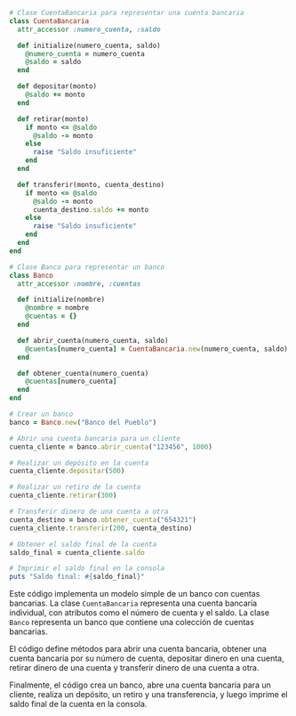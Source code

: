```ruby
# Clase CuentaBancaria para representar una cuenta bancaria
class CuentaBancaria
  attr_accessor :numero_cuenta, :saldo

  def initialize(numero_cuenta, saldo)
    @numero_cuenta = numero_cuenta
    @saldo = saldo
  end

  def depositar(monto)
    @saldo += monto
  end

  def retirar(monto)
    if monto <= @saldo
      @saldo -= monto
    else
      raise "Saldo insuficiente"
    end
  end

  def transferir(monto, cuenta_destino)
    if monto <= @saldo
      @saldo -= monto
      cuenta_destino.saldo += monto
    else
      raise "Saldo insuficiente"
    end
  end
end

# Clase Banco para representar un banco
class Banco
  attr_accessor :nombre, :cuentas

  def initialize(nombre)
    @nombre = nombre
    @cuentas = {}
  end

  def abrir_cuenta(numero_cuenta, saldo)
    @cuentas[numero_cuenta] = CuentaBancaria.new(numero_cuenta, saldo)
  end

  def obtener_cuenta(numero_cuenta)
    @cuentas[numero_cuenta]
  end
end

# Crear un banco
banco = Banco.new("Banco del Pueblo")

# Abrir una cuenta bancaria para un cliente
cuenta_cliente = banco.abrir_cuenta("123456", 1000)

# Realizar un depósito en la cuenta
cuenta_cliente.depositar(500)

# Realizar un retiro de la cuenta
cuenta_cliente.retirar(300)

# Transferir dinero de una cuenta a otra
cuenta_destino = banco.obtener_cuenta("654321")
cuenta_cliente.transferir(200, cuenta_destino)

# Obtener el saldo final de la cuenta
saldo_final = cuenta_cliente.saldo

# Imprimir el saldo final en la consola
puts "Saldo final: #{saldo_final}"
```

Este código implementa un modelo simple de un banco con cuentas bancarias. La clase `CuentaBancaria` representa una cuenta bancaria individual, con atributos como el número de cuenta y el saldo. La clase `Banco` representa un banco que contiene una colección de cuentas bancarias.

El código define métodos para abrir una cuenta bancaria, obtener una cuenta bancaria por su número de cuenta, depositar dinero en una cuenta, retirar dinero de una cuenta y transferir dinero de una cuenta a otra.

Finalmente, el código crea un banco, abre una cuenta bancaria para un cliente, realiza un depósito, un retiro y una transferencia, y luego imprime el saldo final de la cuenta en la consola.